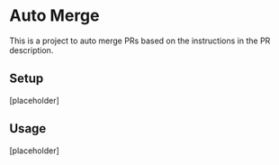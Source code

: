 # Auto Merge

This is a project to auto merge PRs based on the instructions in the PR description.

## Setup

[placeholder]

## Usage

[placeholder]